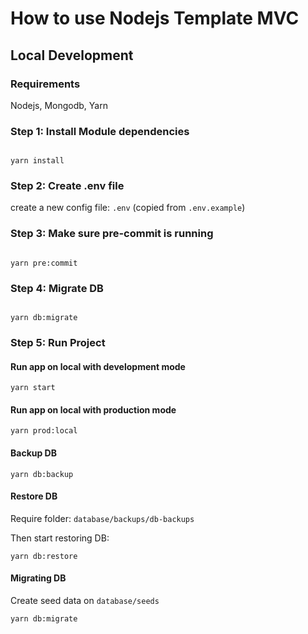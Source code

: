 # How to use Nodejs Template MVC

## Local Development

### Requirements

Nodejs, Mongodb, Yarn

### Step 1: Install Module dependencies


```

yarn install

```


### Step 2: Create .env file

create a new config file: ```.env``` (copied from ```.env.example```)


### Step 3: Make sure pre-commit is running

```

yarn pre:commit

```

### Step 4: Migrate DB

```

yarn db:migrate

```

### Step 5: Run Project

#### Run app on local with development mode

```yarn start```

#### Run app on local with production mode

```yarn prod:local```

#### Backup DB

```yarn db:backup```

#### Restore DB

Require folder: ```database/backups/db-backups```

Then start restoring DB:

```yarn db:restore```

#### Migrating DB

Create seed data on ```database/seeds```

```yarn db:migrate```

